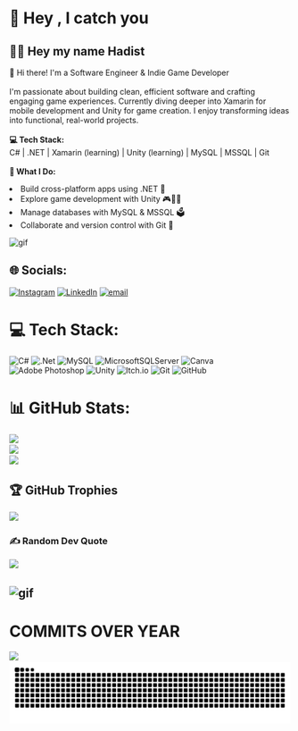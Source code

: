 # 💫 Hey , I catch you
## 🐱‍🚀 Hey my name Hadist
<p>👋 Hi there! I'm a Software Engineer & Indie Game Developer<br><br>I'm passionate about building clean, efficient software and crafting engaging game experiences. Currently diving deeper into Xamarin for mobile development and Unity for game creation. I enjoy transforming ideas into functional, real-world projects.<br><br><b>💻 Tech Stack:</b><br>C# | .NET | Xamarin (learning) | Unity (learning) | MySQL | MSSQL | Git<br><br><b>🚀 What I Do:</b>
    <li>Build cross-platform apps using .NET 🚀</li>
    <li>Explore game development with Unity 🎮👨‍💻</li>
    <li>Manage databases with MySQL & MSSQL 🗳</li>
    <li>Collaborate and version control with Git   👭</li>
</p>

![gif](https://media.giphy.com/media/v1.Y2lkPTc5MGI3NjExaGI4cTh3OHlzOG1odW4zamFoa2R2NHp4Zml6dWdqZXFnbHM5eXh4biZlcD12MV9naWZzX3NlYXJjaCZjdD1n/zd76Z18lDrjy0/giphy.gif)

## 🌐 Socials:
[![Instagram](https://img.shields.io/badge/Instagram-%23E4405F.svg?logo=Instagram&logoColor=white)](https://instagram.com/m_hdstxr) [![LinkedIn](https://img.shields.io/badge/LinkedIn-%230077B5.svg?logo=linkedin&logoColor=white)](https://linkedin.com/in/ipanjabar) [![email](https://img.shields.io/badge/Email-D14836?logo=gmail&logoColor=white)](mailto:ipanjabar933@gmail.com) 

# 💻 Tech Stack:
![C#](https://img.shields.io/badge/c%23-%23239120.svg?style=for-the-badge&logo=csharp&logoColor=white) ![.Net](https://img.shields.io/badge/.NET-5C2D91?style=for-the-badge&logo=.net&logoColor=white) ![MySQL](https://img.shields.io/badge/mysql-4479A1.svg?style=for-the-badge&logo=mysql&logoColor=white) ![MicrosoftSQLServer](https://img.shields.io/badge/Microsoft%20SQL%20Server-CC2927?style=for-the-badge&logo=microsoft%20sql%20server&logoColor=white) ![Canva](https://img.shields.io/badge/Canva-%2300C4CC.svg?style=for-the-badge&logo=Canva&logoColor=white) ![Adobe Photoshop](https://img.shields.io/badge/adobe%20photoshop-%2331A8FF.svg?style=for-the-badge&logo=adobe%20photoshop&logoColor=white) ![Unity](https://img.shields.io/badge/unity-%23000000.svg?style=for-the-badge&logo=unity&logoColor=white) ![Itch.io](https://img.shields.io/badge/Itch-%23FF0B34.svg?style=for-the-badge&logo=Itch.io&logoColor=white) ![Git](https://img.shields.io/badge/git-%23F05033.svg?style=for-the-badge&logo=git&logoColor=white) ![GitHub](https://img.shields.io/badge/github-%23121011.svg?style=for-the-badge&logo=github&logoColor=white)
# 📊 GitHub Stats:
![](https://github-readme-stats.vercel.app/api?username=MuhammadHadistRifannan&theme=gotham&hide_border=false&include_all_commits=true&count_private=false)<br/>
![](https://nirzak-streak-stats.vercel.app/?user=MuhammadHadistRifannan&theme=gotham&hide_border=false)<br/>
![](https://github-readme-stats.vercel.app/api/top-langs/?username=MuhammadHadistRifannan&theme=gotham&hide_border=false&include_all_commits=true&count_private=false&layout=compact)

## 🏆 GitHub Trophies
![](https://github-profile-trophy.vercel.app/?username=MuhammadHadistRifannan&theme=gotham&no-frame=false&no-bg=true&margin-w=4)

### ✍️ Random Dev Quote
![](https://quotes-github-readme.vercel.app/api?type=horizontal&theme=gruvbox)

![gif](https://media.giphy.com/media/v1.Y2lkPTc5MGI3NjExaGI4cTh3OHlzOG1odW4zamFoa2R2NHp4Zml6dWdqZXFnbHM5eXh4biZlcD12MV9naWZzX3NlYXJjaCZjdD1n/FIZ1QC610AAhi/giphy.gif)
---
# COMMITS OVER YEAR
[![](https://visitcount.itsvg.in/api?id=MuhammadHadistRifannan&icon=10&color=3)](https://visitcount.itsvg.in)
<img src="https://raw.githubusercontent.com/MuhammadHadistRifannan/MuhammadHadistRifannan/output/snake.svg" alt="Snake animation" />

###

<!-- Proudly created with GPRM ( https://gprm.itsvg.in ) -->
